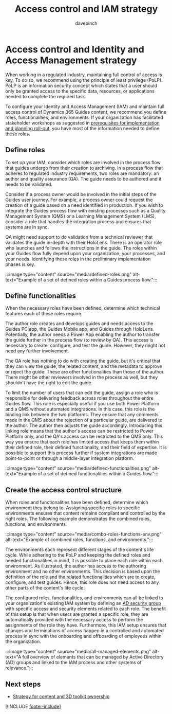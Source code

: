﻿---
title: Access control and IAM strategy
description: Learn about access control of Guides and Identity and Access Management in a regulated industry.
ms.date: 03/17/2023
ms.topic: conceptual
author: davepinch
ms.author: davepinch
ms-reviewer: m-hartmann
ms.custom: bap-template
---

# Access control and Identity and Access Management strategy

When working in a regulated industry, maintaining full control of access is key. To do so, we recommend using the principle of least privilege (PoLP). PoLP is an information security concept which states that a user should only be granted access to the specific data, resources, or applications needed to complete the required task.

To configure your Identity and Access Management (IAM) and maintain full access control of Dynamics 365 Guides content, we recommend you define roles, functionalities, and environments. If your organization has facilitated stakeholder workshops as suggested in [prerequisites for implementation and planning roll-out](prerequisites-for-implementation-and-planning-roll-out.md), you have most of the information needed to define these roles.

## Define roles

To set up your IAM, consider which roles are involved in the process flow that guides undergo from their creation to archiving. In a process flow that adheres to regulated industry requirements, two roles are mandatory: an author and quality assurance (QA). The guide needs to be authored and it needs to be validated.

Consider if a process owner would be involved in the initial steps of the Guides user journey. For example, a process owner could request the creation of a guide based on a need identified in production. If you wish to integrate the Guides process flow with existing processes such as a Quality Management System (QMS) or a Learning Management System (LMS), consider a role that handles the integration process and ensures that systems are in sync.  
  
QA might need support to do validation from a technical reviewer that validates the guide in-depth with their HoloLens. There is an operator role who launches and follows the instructions in the guide. The roles within your Guides flow fully depend upon your organization, your processes, and your needs. Identifying these roles in the preliminary implementation phases is key.

:::image type="content" source="media/defined-roles.png" alt-text="Example of a set of defined roles within a Guides process flow.":::

## Define functionalities

When the necessary roles have been defined, determine which technical features each of these roles require.  
  
The author role creates and develops guides and needs access to the Guides PC app, the Guides Mobile app, and Guides through HoloLens. Potentially, the author needs a Power App enabling the author to transfer the guide further in the process flow (to review by QA). This access is necessary to create, configure, and test the guide. However, they might not need any further involvement.  
  
The QA role has nothing to do with creating the guide, but it's critical that they can view the guide, the related content, and the metadata to approve or reject the guide. These are other functionalities than those of the author. There might be other reviewers involved in the process as well, but they shouldn't have the right to edit the guide.

To limit the number of users that can edit the guide, assign a role who is responsible for delivering feedback across roles throughout the entire Guides flow. This role is especially useful if you use both Power Platform and a QMS without automated integrations. In this case, this role is the binding link between the two platforms. They ensure that any comments made in the QMS about the rejection of a particular guide, are delivered to the author. The author then adjusts the guide accordingly. Introducing this linking role means that the author's access can be restricted to Power Platform only, and the QA's access can be restricted to the QMS only. This way you ensure that each role has limited access that keeps them within their defined role, their defined functionality, and their field of expertise. It is possible to support this process further if system integrations are made point-to-point or through a middle-layer integration platform.

:::image type="content" source="media/defined-functionalities.png" alt-text="Example of a set of defined functionalities within a Guides flow.":::

## Create the access control structure

When roles and functionalities have been defined, determine which environment they belong to. Assigning specific roles to specific environments ensures that content remains compliant and controlled by the right roles. The following example demonstrates the combined roles, functions, and environments.

:::image type="content" source="media/combo-roles-functions-env.png" alt-text="Example of combined roles, functions, and environments.":::

The environments each represent different stages of the content's life cycle. While adhering to the PoLP and keeping the defined roles and needed functionalities in mind, it is possible to place each role within each environment. As illustrated, the author has access to the authoring environment and no other environments. This decision is based upon the definition of the role and the related functionalities which are to create, configure, and test guides. Hence, this role does not need access to any other parts of the content's life cycle.

The configured roles, functionalities, and environments can all be linked to your organization's existing IAM system by defining an [AD security group](/windows-server/identity/ad-ds/manage/understand-security-groups) with specific access and security elements related to each role. The benefit of this setup is that when users are granted a specific role, they are automatically provided with the necessary access to perform the assignments of the role they have. Furthermore, this IAM setup ensures that changes and terminations of access happen in a controlled and automated process in sync with the onboarding and offboarding of employees within the organization.

:::image type="content" source="media/all-managed-elements.png" alt-text="A full overview of elements that can be managed by Active Directory (AD) groups and linked to the IAM process and other systems of relevance.":::

## Next steps

- [Strategy for content and 3D toolkit ownership](strategy-for-content-and-3d-toolkit-ownership.md)

[!INCLUDE [footer-include](../../includes/footer-banner.md)]
